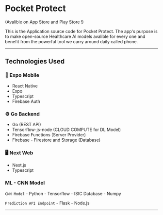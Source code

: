 # Pocket Protect 

(Avalible on App Store and Play Store !)

This is the Application <span>source code<span> for Pocket Protect. The app's purpose is to make open-source Healthcare AI models avalible for every one and benefit from the powerful tool we carry around daily called phone. 

---

## Technologies Used

### 📱 Expo Mobile
- React Native
- Expo
- Typescript
- Firebase Auth

### ⚙️ Go Backend
- Go (REST API)
- Tensorflow-js-node (CLOUD COMPUTE for DL Model)
- Firebase Functions (Server Provider)
- Firebase - Firestore and Storage (Database)

### 🖥️ Next Web
- Next.js
- Typescript
  
### ML - CNN Model
`CNN Model`
    - Python
    - Tensorflow
    - ISIC Database
    - Numpy

`Prediction API Endpoint`
    - Flask
    - Node.js

---




